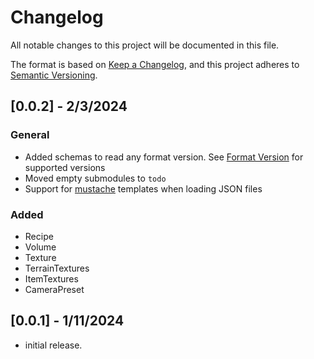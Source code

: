 # Changelog

All notable changes to this project will be documented in this file.

The format is based on [Keep a Changelog](https://keepachangelog.com/en/1.0.0/), and this project adheres to [Semantic Versioning](https://semver.org/spec/v2.0.0.html).

## [0.0.2] - 2/3/2024
### General
- Added schemas to read any format version. See [Format Version](https://github.com/legopitstop/mcaddon/blob/main/FORMAT_VERSION.md) for supported versions
- Moved empty submodules to `todo`
- Support for [mustache](https://mustache.github.io/) templates when loading JSON files

### Added
- Recipe
- Volume
- Texture
- TerrainTextures
- ItemTextures
- CameraPreset

## [0.0.1] - 1/11/2024
- initial release.
